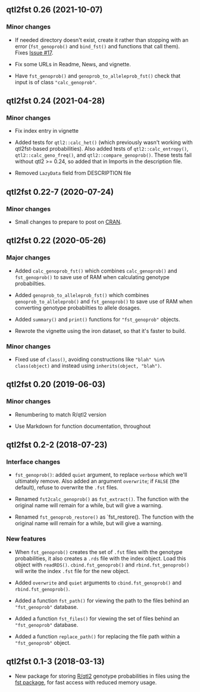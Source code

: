## qtl2fst 0.26 (2021-10-07)

### Minor changes

- If needed directory doesn't exist, create it rather than stopping
  with an error (`fst_genoprob()` and `bind_fst()` and functions that
  call them). Fixes [Issue #17](https://github.com/rqtl/qtl2fst/issues/17).

- Fix some URLs in Readme, News, and vignette.

- Have `fst_genoprob()` and `genoprob_to_alleleprob_fst()` check that
  input is of class `"calc_genoprob"`.


## qtl2fst 0.24 (2021-04-28)

### Minor changes

- Fix index entry in vignette

- Added tests for `qtl2::calc_het()` (which previously wasn't working
  with qtl2fst-based probabilities). Also added tests of
  `qtl2::calc_entropy()`, `qtl2::calc_geno_freq()`, and `qtl2::compare_genoprob()`.
  These tests fail without qtl2 >= 0.24, so added that in Imports in
  the description file.

- Removed `LazyData` field from DESCRIPTION file


## qtl2fst 0.22-7 (2020-07-24)

### Minor changes

- Small changes to prepare to post on [CRAN](https://cran.r-project.org).


## qtl2fst 0.22 (2020-05-26)

### Major changes

- Added `calc_genoprob_fst()` which combines `calc_genoprob()` and
  `fst_genoprob()` to save use of RAM when calculating genotype
  probabilties.

- Added `genoprob_to_alleleprob_fst()` which combines
  `genoprob_to_alleleprob()` and `fst_genoprob()` to save use of RAM
  when converting genotype probabilties to allele dosages.

- Added `summary()` and `print()` functions for `"fst_genoprob"`
  objects.

- Rewrote the vignette using the iron dataset, so that it's faster to
  build.

### Minor changes

- Fixed use of `class()`, avoiding constructions like
  `"blah" %in% class(object)` and instead using
  `inherits(object, "blah")`.


## qtl2fst 0.20 (2019-06-03)

### Minor changes

- Renumbering to match R/qtl2 version

- Use Markdown for function documentation, throughout


## qtl2fst 0.2-2 (2018-07-23)

### Interface changes

- `fst_genoprob()`: added `quiet` argument, to replace `verbose` which
  we'll ultimately remove. Also added an argument `overwrite`; if
  `FALSE` (the default), refuse to overwrite the `.fst` files.

- Renamed `fst2calc_genoprob()` as `fst_extract()`. The function with
  the original name will remain for a while, but will give a warning.

- Renamed `fst_genoprob_restore()` as `fst_restore(). The function with
  the original name will remain for a while, but will give a warning.

### New features

- When `fst_genoprob()` creates the set of `.fst` files with the
  genotype probabilities, it also creates a `.rds` file with the index
  object. Load this object with `readRDS()`. `cbind.fst_genoprob()` and
  `rbind.fst_genoprob()` will write the index `.fst` file for the new
  object.

- Added `overwrite` and `quiet` arguments to `cbind.fst_genoprob()`
  and `rbind.fst_genoprob()`.

- Added a function `fst_path()` for viewing the path to the files behind
  an `"fst_genoprob"` database.

- Added a function `fst_files()` for viewing the set of files behind an
  `"fst_genoprob"` database.

- Added a function `replace_path()` for replacing the file path within a
  `"fst_genoprob"` object.


## qtl2fst 0.1-3 (2018-03-13)

- New package for storing [R/qtl2](https://kbroman.org/qtl2/) genotype
  probabilities in files using the [fst
  package](https://www.fstpackage.org), for fast access with reduced
  memory usage.
